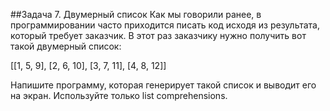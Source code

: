 ##Задача 7. Двумерный список
Как мы говорили ранее, в программировании часто приходится писать код исходя из результата, который требует заказчик. В этот раз заказчику нужно получить вот такой двумерный список:

[[1, 5, 9], [2, 6, 10], [3, 7, 11], [4, 8, 12]]

Напишите программу, которая генерирует такой список и выводит его на экран. Используйте только list comprehensions.


